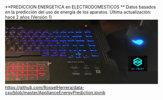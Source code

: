 **PREDICCION  ENERGETICA  en  ELECTRODOMESTICOS  **
Datos basados en la predicción del uso de energía de los aparatos.
Última actualización: hace 2 años (Versión 1)
![AIT-00](AIT-00.jpg)
https://github.com/RosselHerrera/data-csv/blob/master/ApplianceEnergyPrediction.ipynb

